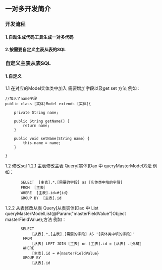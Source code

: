 ## 一对多开发简介

### 开发流程

#### 1.自动生成代码工具生成一对多代码
#### 2.按需要自定义主表从表的SQL

### 自定义主表从表SQL

#### 1.自定义
1.1 在对应的Model实体类中加入 需要增加字段以及get set 方法
例如：
```
//加入了name字段
public class [实体]Model extends [实体]{

    private String name;

    public String getName() {
        return name;
    }

    public void setName(String name) {
        this.name = name;
    }

}

```
1.2 修改sql
1.2.1 主表修改主表 Query[实体]Dao 中 queryMasterModel方法
例如：
```
       SELECT  [主表].*,[需要的字段] as [实体类中填的字段]
       FROM  [主表]
       WHERE  [主表].id=#{id}
       GROUP BY  [主表].id

```
1.2.2 从表修改从表 Query[从表实体]Dao 中 
List<KeyPoseModelModel> queryMasterModelList(@Param("masterFieldValue")Object masterFieldValue);方法
例如：
```
       SELECT
        	[从表].*,[主表].[需要的字段] AS '[实体类中填的字段]'
        FROM
        	[从表] LEFT JOIN [主表] on [主表].id = [从表] .[外键]
        WHERE
        	[主表].id = #{masterFieldValue}
        GROUP BY
	        [从表].id

```